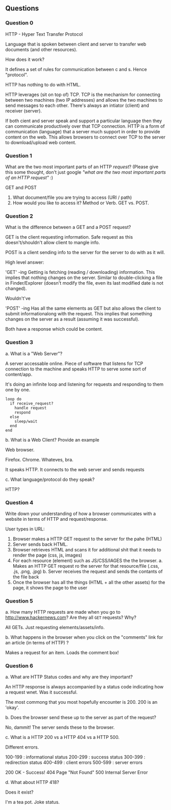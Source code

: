 ## Questions

### Question 0

HTTP - Hyper Text Transfer Protocol

Language that is spoken between client and server to transfer web documents (and other resources).

How does it work?

It defines a set of rules for communication between c and s. Hence "protocol".

HTTP has nothing to do with HTML.

HTTP leverages (sit on top of) TCP. TCP is the mechanism for connecting between two machines (two IP addresses) and allows the two machines to send messages to each other. There's always an intiator (client) and receiver (server).

If both cient and server speak and support a particular language then they can communicate productively over that TCP connection. HTTP is a form of communication (language) that a server much support in order to provide content on the web. This allows browsers to connect over TCP to the server to download/upload web content.

### Question 1

What are the two most important parts of an HTTP *request*? (Please give this some thought, don't just google _"what are the two most important parts of an HTTP request"_ :)

GET and POST

1. What document/file you are trying to access (URI / path)
2. How would you like to access it? Method or Verb. GET vs. POST.

### Question 2

What is the difference between a GET and a POST request?

GET is the client requesting information. Safe request as this doesn't/shouldn't allow client to mangle info.

POST is a client sending info to the server for the server to do with as it will.

High level answer:

'GET' -ing Getting is fetching (reading / downloading) information. This implies that nothing changes on the server. Similar to double-clicking a file in Finder/Explorer (doesn't modify the file, even its last modified date is not changed).

Wouldn't've

'POST' -ing Has all the same elements as GET but also allows the client to submit informationalong with the request. This implies that something changes on the server as a result (assuming it was successful).

Both have a response which could be content.

### Question 3

a. What is a "Web Server"?

A server accessable online. Piece of software that listens for TCP connection to the machine and speaks HTTP to serve some sort of content/app.

It's doing an infinite loop and listening for requests and responding to them one by one.

    loop do
      if receive_request?
        handle request
        respond
      else
        sleep/wait
      end
    end

b. What is a Web Client? Provide an example

Web browser.

Firefox. Chrome. Whateves, bra.

It speaks HTTP. It connects to the web server and sends requests


c. What language/protocol do they speak?

HTTP?

### Question 4

Write down your understanding of how a browser communicates with a website in terms of HTTP and request/response.

User types in URL:
1. Browser makes a HTTP GET request to the server for the pahe (HTML)
2. Server sends back HTML.
3. Browser retrieves HTML and scans it for additional shit that it needs to render the page (css, js, images)
5. For each resource (element) such as JS/CSS/IAGES the the browser.
  a. Makes an HTTP GET request ro the server for that resource/file (.css, .js, .png, .jpg)
  b. Server receives the request and sends the contants of the file back
6. Once the browser has all the things (HTML + all the other assets) for the page, it shows the page to the user

### Question 5

a. How many HTTP requests are made when you go to <http://www.hackernews.com>? Are they all `GET` requests? Why?

All GETs. Just requesting elements/assets/info.


b. What happens in the browser when you click on the "comments" link for an article (in terms of HTTP) ?

Makes a request for an item. Loads the comment box!

### Question 6

a. What are HTTP Status codes and why are they important?

An HTTP response is always accompanied by a status code indicating how a request wnet. Was it successful.

The most commong that you most hopefully encounter is 200. 200 is an 'okay'.

b. Does the browser send these up to the server as part of the request?

No, dammit! The server sends these to the browser.

c. What is a HTTP 200 vs a HTTP 404 vs a HTTP 500.

Different errors.

100-199 : informational status
200-299 : success status
300-399 : redirection status
400-499 : client errors
500-599 : server errors

200 OK - Success!
404 Page "Not Found" 
500 Internal Server Error

d. What about HTTP 418?

Does it exist?

I'm a tea pot. Joke status.